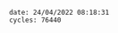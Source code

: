 

                date: 24/04/2022 08:18:31
                cycles: 76440

                         